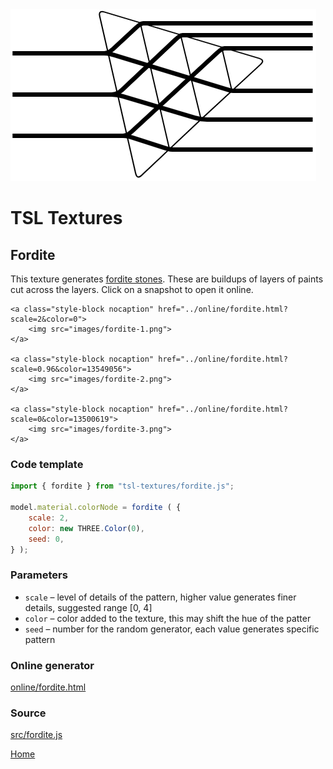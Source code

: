 <img class="logo" src="../assets/logo/logo.png">


# TSL Textures


## Fordite

This texture generates [fordite stones](https://en.wikipedia.org/wiki/Fordite).
These are buildups of layers of paints cut across the layers. Click on
a snapshot to open it online.

<p class="gallery">

	<a class="style-block nocaption" href="../online/fordite.html?scale=2&color=0">
		<img src="images/fordite-1.png">
	</a>

	<a class="style-block nocaption" href="../online/fordite.html?scale=0.96&color=13549056">
		<img src="images/fordite-2.png">
	</a>

	<a class="style-block nocaption" href="../online/fordite.html?scale=0&color=13500619">
		<img src="images/fordite-3.png">
	</a>

</p>



### Code template

```js
import { fordite } from "tsl-textures/fordite.js";

model.material.colorNode = fordite ( {
	scale: 2,
	color: new THREE.Color(0),
	seed: 0,
} );

```


### Parameters

* `scale` &ndash; level of details of the pattern, higher value generates finer details, suggested range [0, 4]
* `color` &ndash; color added to the texture, this may shift the hue of the patter
* `seed` &ndash; number for the random generator, each value generates specific pattern



### Online generator

[online/fordite.html](../online/fordite.html)


### Source

[src/fordite.js](https://github.com/boytchev/tsl-textures/blob/main/src/fordite.js)


		
<div class="footnote">
	<a href="./">Home</a>
</div>	
